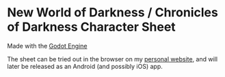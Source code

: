 # New World of Darkness / Chronicles of Darkness Character Sheet

Made with the [Godot Engine](godotengine.org)

The sheet can be tried out in the browser on my [personal website](https://mstfacmly.com/nWoDSheet/CoDSheet.html), and will later be released as an Android (and possibly iOS) app.
